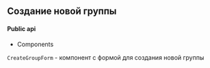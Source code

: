 ## Создание новой группы

#### Public api

- Components

`CreateGroupForm` - компонент с формой для создания новой группы
